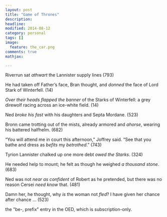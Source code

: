 ```yaml
---
layout: post
title: "Game of Thrones"
description: 
headline: 
modified: 2014-08-12
category: personal
tags: []
image: 
  feature: the_car.png
comments: true
mathjax:

---
```


Riverrun sat _athwart_ the Lannister supply lines (793)

He had taken off Father’s face, Bran thought, and _donned_ the face of Lord Stark of Winterfell. (14)

_Over their heads flapped the banner_ of the Starks of Winterfell: a grey direwolf racing across an ice-white field. (14)

Ned _broke his fast_ with his daughters and Septa Mordane. (523)

Bronn came trotting out of the mists, already armored and _ahorse_, wearing his battered halfhelm. (682)

“You will attend me in court this afternoon,” Joffrey said. “See that you bathe and dress as _befits_ my _betrothed_.” (743)

Tyrion Lannister chalked up one more debt _owed the Starks_. (324)

He needed help to mount; he felt as though he weighed _a thousand stone_. (683)

Ned was not _near as confident_ of Robert as he pretended, but there was no reason Cersei _need know_ that. (481)

Damn her, he thought, why _is_ the woman not _fled_? I have given her chance after chance … (523)

the "be-, prefix" entry in the OED, which is subscription-only.
